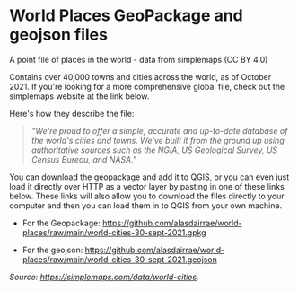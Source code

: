 # World Places GeoPackage and geojson files
A point file of places in the world - data from simplemaps (CC BY 4.0)

Contains over 40,000 towns and cities across the world, as of October 2021. If you're looking for a more comprehensive global file, check out the simplemaps website at the link below.

Here's how they describe the file: 

>*"We're proud to offer a simple, accurate and up-to-date database of the world's cities and towns. We've built it from the ground up using authoritative sources such as the NGIA, US Geological Survey, US Census Bureau, and NASA."*

You can download the geopackage and add it to QGIS, or you can even just load it directly over HTTP as a vector layer by pasting in one of these links below. These links will also allow you to download the files directly to your computer and then you can load them in to QGIS from your own machine.

- For the Geopackage: https://github.com/alasdairrae/world-places/raw/main/world-cities-30-sept-2021.gpkg

- For the geojson: https://github.com/alasdairrae/world-places/raw/main/world-cities-30-sept-2021.geojson

*Source: https://simplemaps.com/data/world-cities.*
